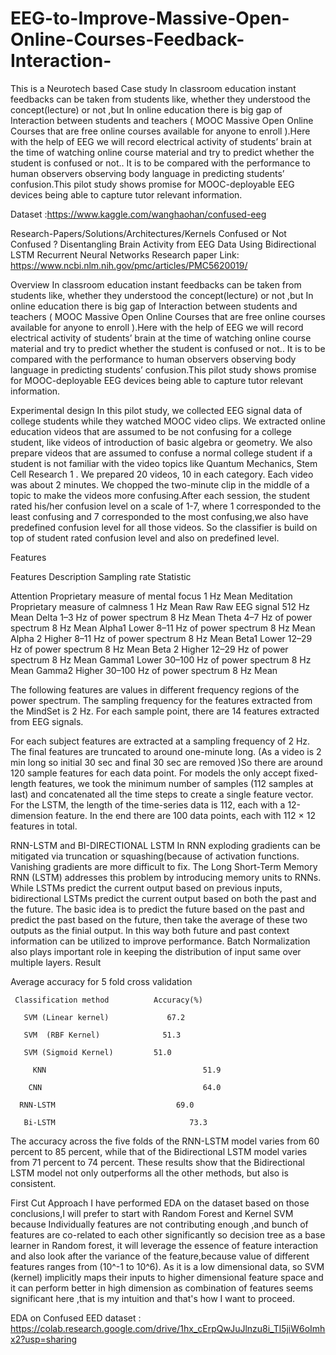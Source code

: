 # EEG-to-Improve-Massive-Open-Online-Courses-Feedback-Interaction-
This is a Neurotech based Case study
In classroom education instant feedbacks can be taken from students like, whether  they understood the concept(lecture) or not ,but In online education there is big gap of Interaction between students and teachers ( MOOC Massive Open Online Courses that are free online courses available for anyone to enroll ).Here with the help of EEG we will record electrical activity of students’ brain at the time of watching online course material and try to predict whether the student is confused or not.. It is to be compared with the performance to human observers observing body language in predicting students’ confusion.This pilot study shows promise for MOOC-deployable EEG devices being able to capture tutor relevant information.
 
Dataset  :https://www.kaggle.com/wanghaohan/confused-eeg

Research-Papers/Solutions/Architectures/Kernels
Confused or Not Confused ?
Disentangling Brain Activity from EEG Data Using Bidirectional LSTM Recurrent Neural Networks
Research paper Link: https://www.ncbi.nlm.nih.gov/pmc/articles/PMC5620019/

Overview
In classroom education instant feedbacks can be taken from students like, whether  they understood the concept(lecture) or not ,but In online education there is big gap of Interaction between students and teachers ( MOOC Massive Open Online Courses that are free online courses available for anyone to enroll ).Here with the help of EEG we will record electrical activity of students’ brain at the time of watching online course material and try to predict whether the student is confused or not.. It is to be compared with the performance to human observers observing body language in predicting students’ confusion.This pilot study shows promise for MOOC-deployable EEG devices being able to capture tutor relevant information.
 


Experimental design
In this  pilot study, we collected EEG signal data of college students while they watched MOOC video clips. We extracted online education videos that are assumed to be not confusing for a college student, like videos of introduction of basic algebra or geometry. We also prepare videos that are assumed to confuse a normal college student if a student is not familiar with the video topics like Quantum Mechanics, Stem Cell Research 1 . We prepared 20 videos, 10 in each category. Each video was about 2 minutes. We chopped the two-minute clip in the middle of a topic to make the videos more confusing.After each session, the student rated his/her confusion level on a scale of 1-7, where 1 corresponded to the least confusing and 7 corresponded to the most confusing,we  also have predefined confusion level for all those videos.
So the classifier is build on top of student rated confusion level and also on predefined level. 

Features 


Features	Description	Sampling rate	Statistic

Attention	Proprietary measure of mental focus	1 Hz	Mean
Meditation	Proprietary measure of calmness	1 Hz	Mean
Raw	Raw EEG signal	512 Hz	Mean
Delta	1–3 Hz of power spectrum	8 Hz	Mean
Theta	4–7 Hz of power spectrum	8 Hz	Mean
Alpha1	Lower 8–11 Hz of power spectrum	8 Hz	Mean
Alpha 2	Higher 8–11 Hz of power spectrum	8 Hz	Mean
Beta1	Lower 12–29 Hz of power spectrum	8 Hz	Mean
Beta 2	Higher 12–29 Hz of power spectrum	8 Hz	Mean
Gamma1	Lower 30–100 Hz of power spectrum	8 Hz	Mean
Gamma2	Higher 30–100 Hz of power spectrum	8 Hz	Mean


The following features are values in different frequency regions of the power spectrum. The sampling frequency for the features extracted from the MindSet is 2 Hz. For each sample point, there are 14 features extracted from EEG signals.

For each subject  features are extracted at a sampling frequency of 2 Hz. The final features are truncated to around one-minute long. (As a video  is 2 min long so initial 30 sec  and final 30 sec are removed )So there are around 120 sample features for each data point. For models the only accept fixed-length features, we took the minimum number of samples (112 samples at last) and concatenated all the time steps to create a single feature vector. For the LSTM, the length of the time-series data is 112, each with a 12-dimension feature. In the end there are 100 data points, each with 112 × 12 features in total.

RNN-LSTM and BI-DIRECTIONAL LSTM
In RNN exploding gradients can be mitigated via truncation or squashing(because of activation functions. Vanishing gradients are more difficult to fix. The Long Short-Term Memory RNN (LSTM) addresses this problem by introducing memory units to RNNs. 
While LSTMs predict the current output based on previous inputs, bidirectional LSTMs predict the current output based on both the past and the future. The basic idea is to predict the future based on the past and predict the past based on the future, then take the average of these two outputs as the finial output. In this way both future and past context information can be utilized to improve performance.
Batch Normalization also plays important role in keeping the distribution of  input  same over multiple layers.
Result

Average accuracy for 5 fold cross validation

     Classification method          Accuracy(%)
     
       SVM (Linear kernel)             67.2
            
       SVM  (RBF Kernel)              51.3

       SVM (Sigmoid Kernel)         51.0

         KNN                                   51.9

        CNN                                    64.0

      RNN-LSTM                           69.0

       Bi-LSTM                              73.3
The accuracy across the five folds of the RNN-LSTM model varies from 60 percent to 85 percent, while that of the Bidirectional LSTM model varies from 71 percent to 74 percent. These results show that the Bidirectional LSTM model not only outperforms all the other methods, but also is consistent.

First Cut Approach
I have performed  EDA on the dataset based on those conclusions,I will prefer to start with Random Forest and Kernel  SVM because Individually features are not contributing enough ,and  bunch of features are co-related to each other significantly so decision tree as a base learner in Random forest,  it will leverage the essence of feature interaction and also look after the variance of the feature,because value of different features ranges from (10^-1 to 10^6).  As it is a low dimensional data, so  SVM (kernel)  implicitly maps their inputs to  higher dimensional feature space and it can perform better  in high dimension as combination of features seems significant here ,that is my intuition and that's how I want to proceed.

 EDA on Confused EED dataset : https://colab.research.google.com/drive/1hx_cErpQwJuJlnzu8i_Tl5jiW6oImhx2?usp=sharing
 
